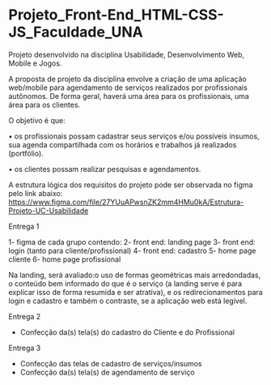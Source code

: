 # Projeto_Front-End_HTML-CSS-JS_Faculdade_UNA

Projeto desenvolvido na disciplina Usabilidade, Desenvolvimento Web, Mobile e Jogos.

A proposta de projeto da disciplina envolve a criação de uma aplicação web/mobile para agendamento de serviços realizados por profissionais autônomos. De forma geral, haverá uma área para os profissionais, uma área para os clientes.

 O objetivo é que:
 
• os profissionais possam cadastrar seus serviços e/ou possíveis insumos, sua agenda compartilhada com os horários e trabalhos já realizados (portfólio). 

• os clientes possam realizar pesquisas e agendamentos.

 A estrutura lógica dos requisitos do projeto pode ser observada no figma pelo link abaixo: https://www.figma.com/file/27YUuAPwsnZK2mm4HMu0kA/Estrutura-Projeto-UC-Usabilidade

Entrega 1

1- figma de cada grupo contendo:
2- front end: landing page
3- front end: login (tanto para cliente/profissional)
4- front end: cadastro
5- home page cliente
6- home page profissional

Na landing, será avaliado:o uso de formas geométricas mais arredondadas, o conteúdo bem informado do que é o serviço (a landing serve é para explicar isso de forma resumida e ser atrativa), e os redirecionamentos para login e cadastro e também o contraste, se a aplicação web está legível.

Entrega 2
* Confecção da(s) tela(s) do cadastro do Cliente e do Profissional 

Entrega 3
* Confecção das telas de cadastro de serviços/insumos 
* Confecção da(s) tela(s) de agendamento de serviço 

